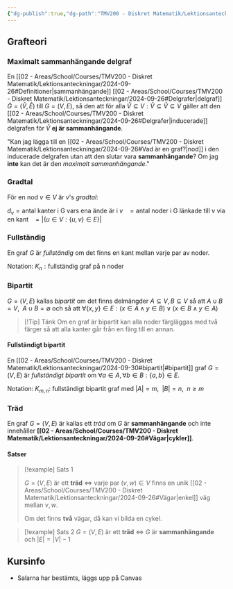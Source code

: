 ```yaml
---
{"dg-publish":true,"dg-path":"TMV200 - Diskret Matematik/Lektionsanteckningar/2024-09-30.md","permalink":"/TMV200 - Diskret Matematik/Lektionsanteckningar/2024-09-30/"}
---
```


## Grafteori

### Maximalt sammanhängande delgraf

En [[02 - Areas/School/Courses/TMV200 - Diskret Matematik/Lektionsanteckningar/2024-09-26#Definitioner\|sammanhängande]] [[02 - Areas/School/Courses/TMV200 - Diskret Matematik/Lektionsanteckningar/2024-09-26#Delgrafer\|delgraf]] $\tilde{G}=(\tilde{V},\tilde{E})$ till $G=(V,E)$, så den att för alla $\hat{V}\subseteq V:\tilde{V}\subseteq \hat{V}\subseteq V$ gäller att den [[02 - Areas/School/Courses/TMV200 - Diskret Matematik/Lektionsanteckningar/2024-09-26#Delgrafer\|inducerade]] delgrafen för $\hat{V}$ **ej är sammanhängande**.

"Kan jag lägga till en [[02 - Areas/School/Courses/TMV200 - Diskret Matematik/Lektionsanteckningar/2024-09-26#Vad är en graf?\|nod]] i den inducerade delgrafen utan att den slutar vara **sammanhängande**? Om jag **inte** kan det är den *maximalt sammanhängande*."

### Gradtal

För en nod $v\in V$ är $v$'s *gradtal*:

$d_{v}=\text{antal kanter i G vars ena ände är i }v$
$\enspace=\text{antal noder i G länkade till v via en kant}$
$\enspace=\lvert \{ u\in V:\{ u,v \}\in E \} \rvert$

### Fullständig

En graf $G$ är *fullständig* om det finns en kant mellan varje par av noder.

Notation: $K_{n}:\text{fullständig graf på n noder}$

### Bipartit

$G=(V,E)$ kallas *bipartit* om det finns delmängder $A\subseteq V,B\subseteq V$ så att $A\cup B=V,\enspace A\cup B=\emptyset$ och så att $\forall \{ x,y \}\in E:(x \in A\land y\in B)\lor(x \in B\land y\in A)$

> [!Tip] Tänk
> Om en graf är bipartit kan alla noder färgläggas med två färger så att alla kanter går från en färg till en annan.

#### Fullständigt bipartit 

En [[02 - Areas/School/Courses/TMV200 - Diskret Matematik/Lektionsanteckningar/2024-09-30#bipartit\|#bipartit]] graf $G=(V,E)$ är *fullständigt bipartit* om $\forall a\in A,\forall b\in B:\{ a,b\}\in E$.

Notation: $K_{m,n}:$ fullständigt bipartit graf med $\lvert A \rvert=m,\enspace \lvert B \rvert=n,\enspace n\geq m$

### Träd

En graf $G=(V,E)$ är kallas ett *träd* om $G$ är **sammanhängande** och inte innehåller **[[02 - Areas/School/Courses/TMV200 - Diskret Matematik/Lektionsanteckningar/2024-09-26#Vägar\|cykler]]**.

#### Satser

> [!example] Sats 1
> 
> $G=(V,E)$ är ett **träd** $\iff$ varje par $(v,w)\in V$ finns en unik [[02 - Areas/School/Courses/TMV200 - Diskret Matematik/Lektionsanteckningar/2024-09-26#Vägar\|enkel]] väg mellan $v,w$.
> 
> Om det finns **två** vägar, då kan vi bilda en cykel.

> [!example] Sats 2
> $G=(V,E)$ är ett **träd** $\iff$ $G$ är **sammanhängande** och $\lvert E \rvert=\lvert V \rvert-1$

## Kursinfo

- Salarna har bestämts, läggs upp på Canvas